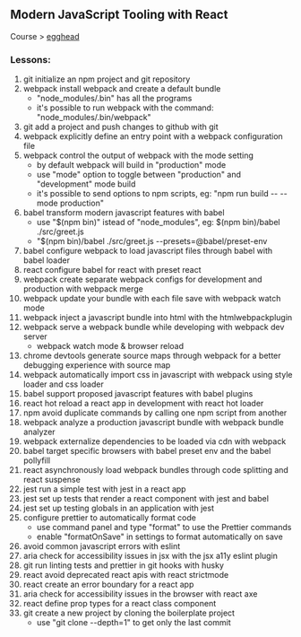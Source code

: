 ## Modern JavaScript Tooling with React

Course > [egghead](https://egghead.io/courses/modern-javascript-tooling-with-react)

### Lessons:

1.  git initialize an npm project and git repository
2.  webpack install webpack and create a default bundle
    - "node_modules/.bin" has all the programs
    - it's possible to run webpack with the command: "node_modules/.bin/webpack"
3.  git add a project and push changes to github with git
4.  webpack explicitly define an entry point with a webpack configuration file
5.  webpack control the output of webpack with the mode setting
    - by default webpack will build in "production" mode
    - use "mode" option to toggle between "production" and "development" mode build
    - it's possible to send options to npm scripts, eg: "npm run build -- --mode production"
6.  babel transform modern javascript features with babel
    - use "$(npm bin)" istead of "node_modules", eg: $(npm bin)/babel ./src/greet.js
    - "\$(npm bin)/babel ./src/greet.js --presets=@babel/preset-env
7.  babel configure webpack to load javascript files through babel with babel loader
8.  react configure babel for react with preset react
9.  webpack create separate webpack configs for development and production with webpack merge
10. webpack update your bundle with each file save with webpack watch mode
11. webpack inject a javascript bundle into html with the htmlwebpackplugin
12. webpack serve a webpack bundle while developing with webpack dev server
    - webpack watch mode & browser reload
13. chrome devtools generate source maps through webpack for a better debugging experience with source map
14. webpack automatically import css in javascript with webpack using style loader and css loader
15. babel support proposed javascript features with babel plugins
16. react hot reload a react app in development with react hot loader
17. npm avoid duplicate commands by calling one npm script from another
18. webpack analyze a production javascript bundle with webpack bundle analyzer
19. webpack externalize dependencies to be loaded via cdn with webpack
20. babel target specific browsers with babel preset env and the babel pollyfill
21. react asynchronously load webpack bundles through code splitting and react suspense
22. jest run a simple test with jest in a react app
23. jest set up tests that render a react component with jest and babel
24. jest set up testing globals in an application with jest
25. configure prettier to automatically format code
    - use command panel and type "format" to use the Prettier commands
    - enable "formatOnSave" in settings to format automatically on save
26. avoid common javascript errors with eslint
27. aria check for accessibility issues in jsx with the jsx a11y eslint plugin
28. git run linting tests and prettier in git hooks with husky
29. react avoid deprecated react apis with react strictmode
30. react create an error boundary for a react app
31. aria check for accessibility issues in the browser with react axe
32. react define prop types for a react class component
33. git create a new project by cloning the boilerplate project
    - use "git clone --depth=1" to get only the last commit
